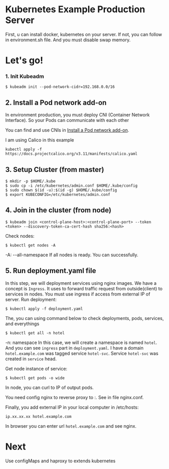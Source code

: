 # Kubernetes Example Production Server

First, u can install docker, kubernetes on your server. If not, you can follow in environment.sh file.
And you must disable swap memory.

# Let's go!

### 1. Init Kubeadm

```
$ kubeadm init --pod-network-cidr=192.168.0.0/16
```

## 2. Install a Pod network add-on

In environment production, you must deploy CNI (Container Network Interface). So your Pods can communicate with each other

You can find and use CNIs in [Install a Pod network add-on](https://kubernetes.io/docs/setup/production-environment/tools/kubeadm/create-cluster-kubeadm/#pod-network).

I am using Calico in this example

```
kubectl apply -f https://docs.projectcalico.org/v3.11/manifests/calico.yaml
```

## 3. Setup Cluster (from master)

```
$ mkdir -p $HOME/.kube
$ sudo cp -i /etc/kubernetes/admin.conf $HOME/.kube/config
$ sudo chown $(id -u):$(id -g) $HOME/.kube/config
$ export KUBECONFIG=/etc/kubernetes/admin.conf
```

## 4. Join in the cluster (from node)

```
$ kubeadm join <control-plane-host>:<control-plane-port> --token <token> --discovery-token-ca-cert-hash sha256:<hash>
```

Check nodes:

```
$ kubectl get nodes -A
```

-A: --all-namespace
If all nodes is ready. You can successfully.

## 5. Run deployment.yaml file

In this step, we will deployment services using nginx images.
We have a concept is `Ingress`. It uses to forward traffic request from outside(client) to services in nodes. You must use ingress if access from external IP of server.
Run deployment:

```
$ kubectl apply -f deployment.yaml
```

The, you can using command below to check deployments, pods, services, and everythings

```
$ kubectl get all -n hotel
```

-n: namespace
In this case, we will create a namespace is named `hotel`.
And you can see `ingress` part in `deployment.yaml`. I have a domain `hotel.example.com` was tagged service `hotel-svc`. Service `hotel-svc` was created in `service` head.

Get node instance of service:

```
$ kubectl get pods -o wide
```

In node, you can curl to IP of output pods.

You need config nginx to reverse proxy to <ipInternalNode>:<port>. See in file nginx.conf.

Finally, you add external IP in your local computer in /etc/hosts:

```
ip.xx.xx.xx hotel.example.com
```

In browser you can enter url `hotel.example.com` and see nginx.

# Next

Use configMaps and haproxy to extends kubernetes
